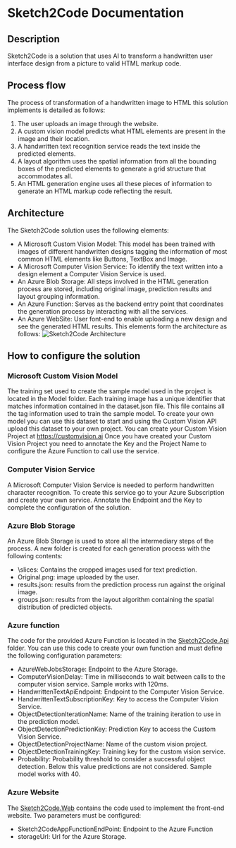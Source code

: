 # Sketch2Code Documentation

## Description
Sketch2Code is a solution that uses AI to transform a handwritten user interface design from a picture to valid HTML markup code. 

## Process flow
The process of transformation of a handwritten image to HTML this solution implements is detailed as follows:
1.	The user uploads an image through the website.
2.	A custom vision model predicts what HTML elements are present in the image and their location.
3.	A handwritten text recognition service reads the text inside the predicted elements.
4.	A layout algorithm uses the spatial information from all the bounding boxes of the predicted elements to generate a grid structure that accommodates all.
5.	An HTML generation engine uses all these pieces of information to generate an HTML markup code reflecting the result.

## Architecture
The Sketch2Code solution uses the following elements:
-	A Microsoft Custom Vision Model: This model has been trained with images of different handwritten designs tagging the information of most common HTML elements like Buttons, TextBox and Image.
-	A Microsoft Computer Vision Service: To identify the text written into a design element a Computer Vision Service is used.
-	An Azure Blob Storage: All steps involved in the HTML generation process are stored, including original image, prediction results and layout grouping information. 
-	An Azure Function: Serves as the backend entry point that coordinates the generation process by interacting with all the services.
-	An Azure WebSite: User font-end to enable uploading a new design and see the generated HTML results.
This elements form the architecture as follows:
![Sketch2Code Architecture](https://github.com/Microsoft/ailab/blob/master/Sketch2Code/images/architecture.png)



## How to configure the solution

### Microsoft Custom Vision Model
The training set used to create the sample model used in the project is located in the Model folder. Each training image has a unique identifier that matches information contained in the dataset.json file. This file contains all the tag information used to train the sample model.
To create your own model you can use this dataset to start and using the Custom Vision API upload this dataset to your own project.
You can create your Custom Vision Project at https://customvision.ai
Once you have created your Custom Vision Project you need to annotate the Key and the Project Name to configure the Azure Function to call use the service.

### Computer Vision Service
A Microsoft Computer Vision Service is needed to perform handwritten character recognition.
To create this service go to your Azure Subscription and create your own service. Annotate the Endpoint and the Key to complete the configuration of the solution.

### Azure Blob Storage
An Azure Blob Storage is used to store all the intermediary steps of the process.
A new folder is created for each generation process with the following contents:
-	\slices: Contains the cropped images used for text prediction.
-	Original.png: image uploaded by the user.
-	results.json: results from the prediction process run against the original image.
-	groups.json: results from the layout algorithm containing the spatial distribution of predicted objects.

### Azure function
The code for the provided Azure Function is located in the [Sketch2Code.Api](https://github.com/Microsoft/ailab/tree/master/Sketch2Code/Sketch2Code.Api) folder. You can use this code to create your own function and must define the following configuration parameters:
-	AzureWebJobsStorage: Endpoint to the Azure Storage.
-	ComputerVisionDelay: Time in milliseconds to wait between calls to the computer vision service. Sample works with 120ms.
-	HandwrittenTextApiEndpoint: Endpoint to the Computer Vision Service.
-	HandwrittenTextSubscriptionKey: Key to access the Computer Vision Service.
-	ObjectDetectionIterationName: Name of the training iteration to use in the prediction model.
-	ObjectDetectionPredictionKey: Prediction Key to access the Custom Vision Service.
-	ObjectDetectionProjectName: Name of the custom vision project.
-	ObjectDetectionTrainingKey: Training key for the custom vision service.
-	Probability: Probability threshold to consider a successful object detection. Below this value predictions are not considered. Sample model works with 40. 

### Azure Website
The [Sketch2Code.Web](https://github.com/Microsoft/ailab/tree/master/Sketch2Code/Sketch2Code.Web) contains the code used to implement the front-end website. Two parameters must be configured:
-	Sketch2CodeAppFunctionEndPoint: Endpoint to the Azure Function
-	storageUrl: Url for the Azure Storage. 


